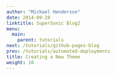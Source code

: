 ```yaml
---
author: "Michael Henderson"
date: 2014-09-28
linktitle: SuperSonic Blog2
menu:
  main:
    parent: tutorials
next: /tutorials/github-pages-blog
prev: /tutorials/automated-deployments
title: Creating a New Theme
weight: 10
---
```



